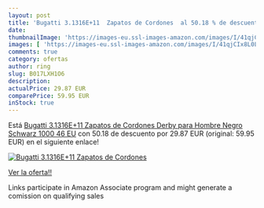 ```yaml
---
layout: post
title: 'Bugatti 3.1316E+11  Zapatos de Cordones  al 50.18 % de descuento'
date: 
thumbnailImage: 'https://images-eu.ssl-images-amazon.com/images/I/41qjCIx8L0L._SL200_.jpg'
images: [ 'https://images-eu.ssl-images-amazon.com/images/I/41qjCIx8L0L._SL200_.jpg' ]
comments: true
category: ofertas
author: ring
slug: B017LXH1O6
description:
actualPrice: 29.87 EUR
comparePrice: 59.95 EUR
inStock: true
---
```


Está [Bugatti 3.1316E+11  Zapatos de Cordones Derby para Hombre  Negro  Schwarz 1000   46 EU](https://www.amazon.es/dp/B017LXH1O6/?tag=tolees-21) con 50.18 de descuento por 29.87 EUR (original: 59.95 EUR) en el siguiente enlace!

[![Bugatti 3.1316E+11  Zapatos de Cordones ](https://images-eu.ssl-images-amazon.com/images/I/41qjCIx8L0L._SL200_.jpg)](https://www.amazon.es/dp/B017LXH1O6/?tag=tolees-21)

[Ver la oferta!!](https://www.amazon.es/dp/B017LXH1O6/?tag=tolees-21)

Links participate in Amazon Associate program and might generate a comission on qualifying sales


